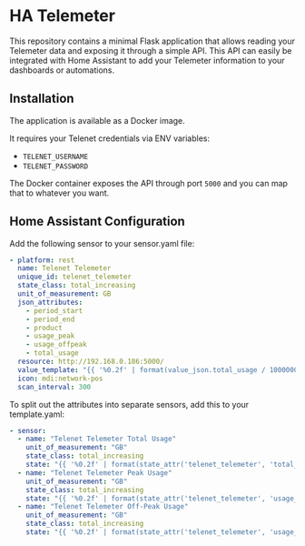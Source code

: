 # HA Telemeter

This repository contains a minimal Flask application that allows reading your Telemeter data and exposing it through a simple API. This API can easily be integrated with Home Assistant to add your Telemeter information to your dashboards or automations.

## Installation

The application is available as a Docker image.

It requires your Telenet credentials via ENV variables:

- `TELENET_USERNAME`
- `TELENET_PASSWORD`

The Docker container exposes the API through port `5000` and you can map that to whatever you want.

## Home Assistant Configuration

Add the following sensor to your sensor.yaml file:

``` yaml
- platform: rest
  name: Telenet Telemeter
  unique_id: telenet_telemeter
  state_class: total_increasing
  unit_of_measurement: GB
  json_attributes:
    - period_start
    - period_end
    - product
    - usage_peak
    - usage_offpeak
    - total_usage
  resource: http://192.168.0.186:5000/
  value_template: "{{ '%0.2f' | format(value_json.total_usage / 1000000 | float) }}"
  icon: mdi:network-pos
  scan_interval: 300
```

To split out the attributes into separate sensors, add this to your template.yaml:

``` yaml
- sensor:
  - name: "Telenet Telemeter Total Usage"
    unit_of_measurement: "GB"
    state_class: total_increasing
    state: "{{ '%0.2f' | format(state_attr('telenet_telemeter', 'total_usage') / 1000000 | float) }}"
  - name: "Telenet Telemeter Peak Usage"
    unit_of_measurement: "GB"
    state_class: total_increasing
    state: "{{ '%0.2f' | format(state_attr('telenet_telemeter', 'usage_peak') / 1000000 | float) }}"
  - name: "Telenet Telemeter Off-Peak Usage"
    unit_of_measurement: "GB"
    state_class: total_increasing
    state: "{{ '%0.2f' | format(state_attr('telenet_telemeter', 'usage_offpeak') / 1000000 | float) }}"
```
